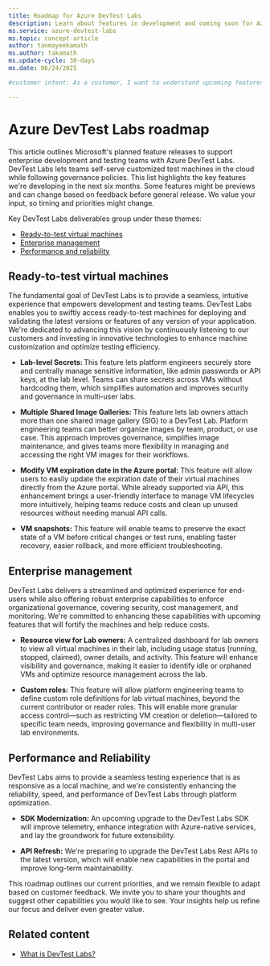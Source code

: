 ```yaml
---
title: Roadmap for Azure DevTest Labs
description: Learn about features in development and coming soon for Azure DevTest Labs.
ms.service: azure-devtest-labs
ms.topic: concept-article
author: tanmayeekamath
ms.author: takamath
ms.update-cycle: 30-days
ms.date: 06/24/2025

#customer intent: As a customer, I want to understand upcoming features and enhancements in Azure DevTest Labs so that I can plan and optimize development and deployment strategies.

---
```

# Azure DevTest Labs roadmap

This article outlines Microsoft's planned feature releases to support enterprise development and testing teams with Azure DevTest Labs. DevTest Labs lets teams self-serve customized test machines in the cloud while following governance policies. This list highlights the key features we're developing in the next six months. Some features might be previews and can change based on feedback before general release. We value your input, so timing and priorities might change.

Key DevTest Labs deliverables group under these themes:

- [Ready-to-test virtual machines](#ready-to-test-virtual-machines)
- [Enterprise management](#enterprise-management)
- [Performance and reliability](#performance-and-reliability) 

## Ready-to-test virtual machines

The fundamental goal of DevTest Labs is to provide a seamless, intuitive experience that empowers development and testing teams. DevTest Labs enables you to swiftly access ready-to-test machines for deploying and validating the latest versions or features of any version of your application. We're dedicated to advancing this vision by continuously listening to our customers and investing in innovative technologies to enhance machine customization and optimize testing efficiency. 

- **Lab-level Secrets:** This feature lets platform engineers securely store and centrally manage sensitive information, like admin passwords or API keys, at the lab level. Teams can share secrets across VMs without hardcoding them, which simplifies automation and improves security and governance in multi-user labs. 

- **Multiple Shared Image Galleries:** This feature lets lab owners attach more than one shared image gallery (SIG) to a DevTest Lab. Platform engineering teams can better organize images by team, product, or use case. This approach improves governance, simplifies image maintenance, and gives teams more flexibility in managing and accessing the right VM images for their workflows. 

- **Modify VM expiration date in the Azure portal:** This feature will allow users to easily update the expiration date of their virtual machines directly from the Azure portal. While already supported via API, this enhancement brings a user-friendly interface to manage VM lifecycles more intuitively, helping teams reduce costs and clean up unused resources without needing manual API calls. 

- **VM snapshots:** This feature will enable teams to preserve the exact state of a VM before critical changes or test runs, enabling faster recovery, easier rollback, and more efficient troubleshooting. 

## Enterprise management 

DevTest Labs delivers a streamlined and optimized experience for end-users while also offering robust enterprise capabilities to enforce organizational governance, covering security, cost management, and monitoring. We're committed to enhancing these capabilities with upcoming features that will fortify the machines and help reduce costs. 

- **Resource view for Lab owners:** A centralized dashboard for lab owners to view all virtual machines in their lab, including usage status (running, stopped, claimed), owner details, and activity. This feature will enhance visibility and governance, making it easier to identify idle or orphaned VMs and optimize resource management across the lab. 

- **Custom roles:** This feature will allow platform engineering teams to define custom role definitions for lab virtual machines, beyond the current contributor or reader roles. This will enable more granular access control—such as restricting VM creation or deletion—tailored to specific team needs, improving governance and flexibility in multi-user lab environments. 

## Performance and Reliability 

DevTest Labs aims to provide a seamless testing experience that is as responsive as a local machine, and we're consistently enhancing the reliability, speed, and performance of DevTest Labs through platform optimization. 

- **SDK Modernization:** An upcoming upgrade to the DevTest Labs SDK will improve telemetry, enhance integration with Azure-native services, and lay the groundwork for future extensibility. 

- **API Refresh:** We're preparing to upgrade the DevTest Labs Rest APIs to the latest version, which will enable new capabilities in the portal and improve long-term maintainability. 

This roadmap outlines our current priorities, and we remain flexible to adapt based on customer feedback. We invite you to share your thoughts and suggest other capabilities you would like to see. Your insights help us refine our focus and deliver even greater value. 

## Related content

- [What is DevTest Labs?](./devtest-lab-overview.md)